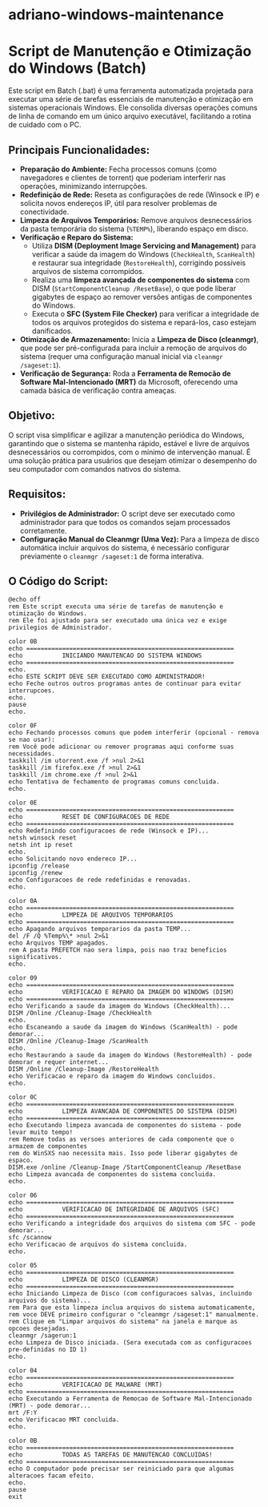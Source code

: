 # adriano-windows-maintenance

# Script de Manutenção e Otimização do Windows (Batch)

Este script em Batch (.bat) é uma ferramenta automatizada projetada para executar uma série de tarefas essenciais de manutenção e otimização em sistemas operacionais Windows. Ele consolida diversas operações comuns de linha de comando em um único arquivo executável, facilitando a rotina de cuidado com o PC.

## Principais Funcionalidades:
* **Preparação do Ambiente:** Fecha processos comuns (como navegadores e clientes de torrent) que poderiam interferir nas operações, minimizando interrupções.
* **Redefinição de Rede:** Reseta as configurações de rede (Winsock e IP) e solicita novos endereços IP, útil para resolver problemas de conectividade.
* **Limpeza de Arquivos Temporários:** Remove arquivos desnecessários da pasta temporária do sistema (`%TEMP%`), liberando espaço em disco.
* **Verificação e Reparo do Sistema:**
    * Utiliza **DISM (Deployment Image Servicing and Management)** para verificar a saúde da imagem do Windows (`CheckHealth`, `ScanHealth`) e restaurar sua integridade (`RestoreHealth`), corrigindo possíveis arquivos de sistema corrompidos.
    * Realiza uma **limpeza avançada de componentes do sistema** com DISM (`StartComponentCleanup /ResetBase`), o que pode liberar gigabytes de espaço ao remover versões antigas de componentes do Windows.
    * Executa o **SFC (System File Checker)** para verificar a integridade de todos os arquivos protegidos do sistema e repará-los, caso estejam danificados.
* **Otimização de Armazenamento:** Inicia a **Limpeza de Disco (cleanmgr)**, que pode ser pré-configurada para incluir a remoção de arquivos do sistema (requer uma configuração manual inicial via `cleanmgr /sageset:1`).
* **Verificação de Segurança:** Roda a **Ferramenta de Remocão de Software Mal-Intencionado (MRT)** da Microsoft, oferecendo uma camada básica de verificação contra ameaças.

## Objetivo:

O script visa simplificar e agilizar a manutenção periódica do Windows, garantindo que o sistema se mantenha rápido, estável e livre de arquivos desnecessários ou corrompidos, com o mínimo de intervenção manual. É uma solução prática para usuários que desejam otimizar o desempenho do seu computador com comandos nativos do sistema.

## Requisitos:

* **Privilégios de Administrador:** O script deve ser executado como administrador para que todos os comandos sejam processados corretamente.
* **Configuração Manual do Cleanmgr (Uma Vez):** Para a limpeza de disco automática incluir arquivos do sistema, é necessário configurar previamente o `cleanmgr /sageset:1` de forma interativa.

## O Código do Script:

```batch
@echo off
rem Este script executa uma série de tarefas de manutenção e otimização do Windows.
rem Ele foi ajustado para ser executado uma única vez e exige privilegios de Administrador.

color 0B
echo ==========================================================
echo           INICIANDO MANUTENCAO DO SISTEMA WINDOWS
echo ==========================================================
echo.
echo ESTE SCRIPT DEVE SER EXECUTADO COMO ADMINISTRADOR!
echo Feche outros outros programas antes de continuar para evitar interrupcoes.
echo.
pause
echo.

color 0F
echo Fechando processos comuns que podem interferir (opcional - remova se nao usar):
rem Você pode adicionar ou remover programas aqui conforme suas necessidades.
taskkill /im utorrent.exe /f >nul 2>&1
taskkill /im firefox.exe /f >nul 2>&1
taskkill /im chrome.exe /f >nul 2>&1
echo Tentativa de fechamento de programas comuns concluida.
echo.

color 0E
echo ==========================================================
echo           RESET DE CONFIGURACOES DE REDE
echo ==========================================================
echo Redefinindo configuracoes de rede (Winsock e IP)...
netsh winsock reset
netsh int ip reset
echo.
echo Solicitando novo endereco IP...
ipconfig /release
ipconfig /renew
echo Configuracoes de rede redefinidas e renovadas.
echo.

color 0A
echo ==========================================================
echo           LIMPEZA DE ARQUIVOS TEMPORARIOS
echo ==========================================================
echo Apagando arquivos temporarios da pasta TEMP...
del /F /Q %Temp%\* >nul 2>&1
echo Arquivos TEMP apagados.
rem A pasta PREFETCH nao sera limpa, pois nao traz beneficios significativos.
echo.

color 09
echo ==========================================================
echo           VERIFICACAO E REPARO DA IMAGEM DO WINDOWS (DISM)
echo ==========================================================
echo Verificando a saude da imagem do Windows (CheckHealth)...
DISM /Online /Cleanup-Image /CheckHealth
echo.
echo Escaneando a saude da imagem do Windows (ScanHealth) - pode demorar...
DISM /Online /Cleanup-Image /ScanHealth
echo.
echo Restaurando a saude da imagem do Windows (RestoreHealth) - pode demorar e requer internet...
DISM /Online /Cleanup-Image /RestoreHealth
echo Verificacao e reparo da imagem do Windows concluidos.
echo.

color 0C
echo ==========================================================
echo           LIMPEZA AVANCADA DE COMPONENTES DO SISTEMA (DISM)
echo ==========================================================
echo Executando limpeza avancada de componentes do sistema - pode levar muito tempo!
rem Remove todas as versoes anteriores de cada componente que o armazem de componentes
rem do WinSXS nao necessita mais. Isso pode liberar gigabytes de espaco.
DISM.exe /online /Cleanup-Image /StartComponentCleanup /ResetBase
echo Limpeza avancada de componentes do sistema concluida.
echo.

color 06
echo ==========================================================
echo           VERIFICACAO DE INTEGRIDADE DE ARQUIVOS (SFC)
echo ==========================================================
echo Verificando a integridade dos arquivos do sistema com SFC - pode demorar...
sfc /scannow
echo Verificacao de arquivos do sistema concluida.
echo.

color 05
echo ==========================================================
echo           LIMPEZA DE DISCO (CLEANMGR)
echo ==========================================================
echo Iniciando Limpeza de Disco (com configuracoes salvas, incluindo arquivos do sistema)...
rem Para que esta limpeza inclua arquivos do sistema automaticamente,
rem voce DEVE primeiro configurar o "cleanmgr /sageset:1" manualmente.
rem Clique em "Limpar arquivos do sistema" na janela e marque as opcoes desejadas.
cleanmgr /sagerun:1
echo Limpeza de Disco iniciada. (Sera executada com as configuracoes pre-definidas no ID 1)
echo.

color 04
echo ==========================================================
echo           VERIFICACAO DE MALWARE (MRT)
echo ==========================================================
echo Executando a Ferramenta de Remocao de Software Mal-Intencionado (MRT) - pode demorar...
mrt /F:Y
echo Verificacao MRT concluida.
echo.

color 0B
echo ==========================================================
echo           TODAS AS TAREFAS DE MANUTENCAO CONCLUIDAS!
echo ==========================================================
echo O computador pode precisar ser reiniciado para que algumas alteracoes facam efeito.
echo.
pause
exit
````
